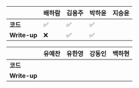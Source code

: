 |              | 배하람 | 김용주             | 박하윤 | 지승윤 |
| ------------ | ------ | ------------------ | ------ | ------ |
| **코드**     | :white_check_mark: | :white_check_mark: |:white_check_mark:|        |
| **Write-up** | :x: | :white_check_mark: |:white_check_mark:|        |

|              | 유예찬 | 유한영 | 강동인 | 백하현 |
| ------------ | ------ | ------ | ------ | ------ |
| **코드**     |        |        |        |        |
| **Write-up** |        |        |        |        |

